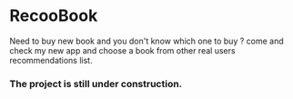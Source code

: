 # RecooBook

Need to buy new book and you don't know which one to buy ? 
come and check my new app and choose a book from other real users recommendations list.

### The project is still under construction. 

